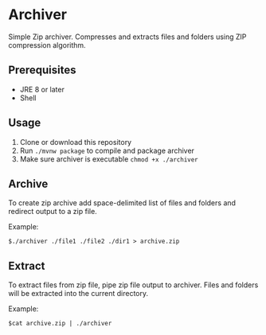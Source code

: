 # Archiver
Simple Zip archiver. Compresses and extracts files and folders using ZIP compression algorithm.

## Prerequisites

- JRE 8 or later
- Shell

## Usage

1. Clone or download this repository
2. Run `./mvnw package` to compile and package archiver
2. Make sure archiver is executable `chmod +x ./archiver`

## Archive

To create zip archive add space-delimited list of files and folders and redirect output to a zip file.

Example: 

`$./archiver ./file1 ./file2 ./dir1 > archive.zip`

## Extract

To extract files from zip file, pipe zip file output to archiver. Files and folders will be extracted into the current directory.

Example:

`$cat archive.zip | ./archiver`